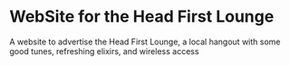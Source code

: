 # WebSite for the Head First Lounge
 A website to advertise the Head First Lounge, a local hangout with some good tunes, refreshing elixirs, and wireless access